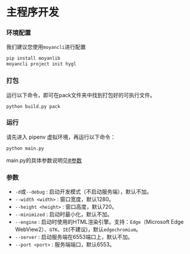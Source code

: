 # 主程序开发

### 环境配置

我们建议您使用`moyancli`进行配置

```bash
pip install moyanlib
moyancli project init hygl
```

### 打包
运行以下命令，即可在pack文件夹中找到打包好的可执行文件。

```shell
python build.py pack
```
### 运行
请先进入 pipenv 虚拟环境，再运行以下命令：
```shell
python main.py
```
main.py的具体参数说明见[#参数](#参数)

### 参数

- `-d`或`--debug` : 启动开发模式（不启动服务端），默认不加。
- `--width <width>` : 窗口宽度，默认1280。
- `--height <height>` : 窗口高度，默认720。
- `--minimized` : 启动时最小化，默认不加。
- `--engine` : 启动时使用的HTML渲染引擎。支持：`Edge`（Microsoft Edge WebView2）、`GTK`、`IE`(不建议)，默认`edgechromium`。
- `--server` : 启动服务端在6553端口上，默认不加。
- `--port <port>` : 服务端端口，默认6553。

